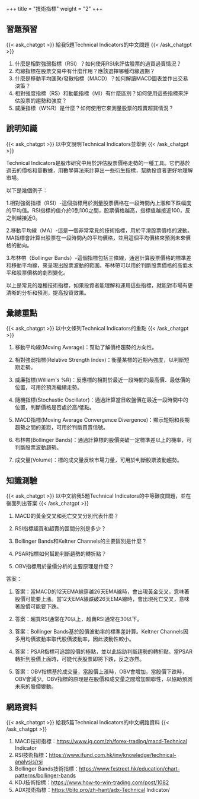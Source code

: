 +++
title = "技術指標"
weight = "2"
+++
## 習題預習
{{< ask_chatgpt >}}
給我5題Technical Indicators的中文問題
{{< /ask_chatgpt >}}



1. 什麼是相對強弱指標（RSI）？如何使用RSI來評估股票的過買過賣情況？
2. 均線指標在股票交易中有什麼作用？應該選擇哪種均線週期？
3. 什麼是移動平均匯聚/發散指標（MACD）？如何解讀MACD圖表並作出交易決策？
4. 相對強度指標（RS）和動能指標（MI）有什麼區別？如何使用這些指標來評估股票的趨勢和強度？
5. 威廉指標（W%R）是什麼？如何使用它來測量股票的超賣超買情況？   

## 說明知識
{{< ask_chatgpt >}}
以中文說明Technical Indicators並舉例
{{< /ask_chatgpt >}}



Technical Indicators是股市研究中用於評估股票價格走勢的一種工具。它們基於過去的價格和量數據，用數學算法來計算出一些衍生指標，幫助投資者更好地理解市場。

以下是幾個例子：

1.相對強弱指標（RSI）-這個指標用於測量股票價格在一段時間內上漲和下跌幅度的平均值。RSI指標的值介於0到100之間，股票價格越高，指標值越接近100，反之則越接近0。

2.移動平均線（MA）-這是一個非常常見的技術指標，用於平滑股票價格的波動。MA指標會計算出股票在一段時間內的平均價格，並用這個平均價格來預測未來價格的動向。

3.布林帶（Bollinger Bands）-這個指標包括三條線，通過計算股票價格的標準差和移動平均線，來呈現出股票波動的範圍。布林帶可以用於判斷股票價格的高低水平和股票價格的劇烈變化。

以上是常見的幾種技術指標，如果投資者能理解和運用這些指標，就能對市場有更清晰的分析和預測，提高投資效果。   

## 彙總重點
{{< ask_chatgpt >}}
以中文條列Technical Indicators的重點
{{< /ask_chatgpt >}}



1. 移動平均線(Moving Average)：幫助了解價格趨勢的方向性。

2. 相對強弱指標(Relative Strength Index)：衡量某標的近期內強度，以判斷短期走勢。

3. 威廉指標(William's %R)：反應標的相對於最近一段時間的最高價、最低價的位置，可用於預測繼續走勢。

4. 隨機指標(Stochastic Oscillator)：通過計算當日收盤價在最近一段時間中的位置，判斷價格是否處於高/低點。

5. MACD指標(Moving Average Convergence Divergence)：顯示短期和長期趨勢之間的差距，可用於判斷買賣信號。

6. 布林帶(Bollinger Bands)：通過計算標的股價突破一定標準差以上的機率，可判斷股票波動趨勢。

7. 成交量(Volume)：標的成交量反映市場力量，可用於判斷股票波動趨勢。   

## 知識測驗
{{< ask_chatgpt >}}
以中文給我5題Technical Indicators的中等難度問題，並在後面列出答案
{{< /ask_chatgpt >}}



1. MACD的黃金交叉和死亡交叉分別代表什麼？

2. RSI指標超買和超賣的區間分別是多少？

3. Bollinger Bands和Keltner Channels的主要區別是什麼？

4. PSAR指標如何幫助判斷趨勢的轉折點？

5. OBV指標用於量價分析的主要原理是什麼？

答案：

1. 答案：當MACD的12天EMA線穿越26天EMA線時，會出現黃金交叉，意味著股價可能要上漲。當12天EMA線跌破26天EMA線時，會出現死亡交叉，意味著股價可能要下跌。

2. 答案：超買RSI通常在70以上，超賣RSI通常在30以下。

3. 答案：Bollinger Bands基於股價波動率的標準差計算。Keltner Channels因多用均價波動率取代股價波動率，因此波動性較小。

4. 答案：PSAR指標可追踪股價的極點，並以此協助判斷趨勢的轉折點。當PSAR轉折到股價上面時，可能代表股票即將下跌，反之亦然。

5. 答案：OBV指標基於成交量，當股價上漲時，OBV會增加，當股價下跌時，OBV會減少。OBV指標的原理是在股價和成交量之間增加關聯性，以協助預測未來的股價變動。   

## 網路資料
{{< ask_chatgpt >}}
給我5篇Technical Indicators的中文網路資料
{{< /ask_chatgpt >}}



1. MACD技術指標：https://www.ig.com/zh/forex-trading/macd-Technical Indicator
2. RSI技術指標：https://www.ifund.com.hk/inv/knowledge/technical-analysis/rsi
3. Bollinger Bands技術指標：https://www.fxstreet.hk/education/chart-patterns/bollinger-bands
4. KDJ技術指標：https://www.how-to-win-trading.com/post/1082
5. ADX技術指標：https://bito.pro/zh-hant/adx-Technical Indicator/   

